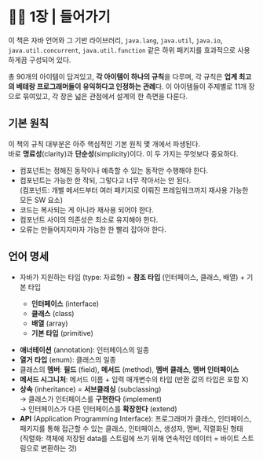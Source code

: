 # ✍🏻 1장 | 들어가기

이 책은 자바 언어와 그 기반 라이브러리, `java.lang`, `java.util`, `java.io`, `java.util.concurrent`, `java.util.function` 같은 하위 패키지를 효과적으로 사용하게끔 구성되어 있다.

총 90개의 아이템이 담겨있고, **각 아이템이 하나의 규칙**을 다루며, 각 규칙은 **업계 최고의 베테랑 프로그래머들이 유익하다고 인정하는 관례**다. 이 아이템들이 주제별로 11개 장으로 묶여있고, 각 장은 넓은 관점에서 설계의 한 측면을 다룬다.

## 기본 원칙

이 책의 규칙 대부분은 아주 핵심적인 기본 원칙 몇 개에서 파생된다.  
바로 **명료성**(clarity)과 **단순성**(simplicity)이다. 이 두 가지는 무엇보다 중요하다.  

- 컴포넌트는 정해진 동작이나 예측할 수 있는 동작만 수행해야 한다.
- 컴포넌트는 가능한 한 작되, 그렇다고 너무 작아서는 안 된다.  
(컴포넌트: 개별 메서드부터 여러 패키지로 이뤄진 프레임워크까지 재사용 가능한 모든 SW 요소)
- 코드는 복사되는 게 아니라 재사용 되어야 한다.
- 컴포넌트 사이의 의존성은 최소로 유지해야 한다.
- 오류는 만들어지자마자 가능한 한 빨리 잡아야 한다.

 

## 언어 명세

- 자바가 지원하는 타입 (type: 자료형) = **참조 타입** (인터페이스, 클래스, 배열) + 기본 타입

  - **인터페이스** (interface)
  - **클래스** (class)
  - **배열** (array)
  - **기본 타입** (primitive)

<p></p>

- **애너테이션** (annotation): 인터페이스의 일종  
- **열거** **타입** (enum): 클래스의 일종  
- 클래스의 **멤버**: **필드** (field), **메서드** (method), **멤버 클래스**, **멤버 인터페이스**  
- **메서드 시그니처**: 메서드 이름 + 입력 매개변수의 타입 (반환 값의 타입은 포함 X)  
- **상속** (inheritance) = **서브클래싱** (subclassing)  
→ 클래스가 인터페이스를 **구현한다** (implement)  
→ 인터페이스가 다른 인터페이스를 **확장한다** (extend)  
- **API** (Application Programming Interface): 프로그래머가 클래스, 인터페이스, 패키지를 통해 접근할 수 있는 클래스, 인터페이스, 생성자, 멤버, 직렬화된 형태  
(직렬화: 객체에 저장된 data를 스트림에 쓰기 위해 연속적인 데이터 = 바이트 스트림으로 변환하는 것)
